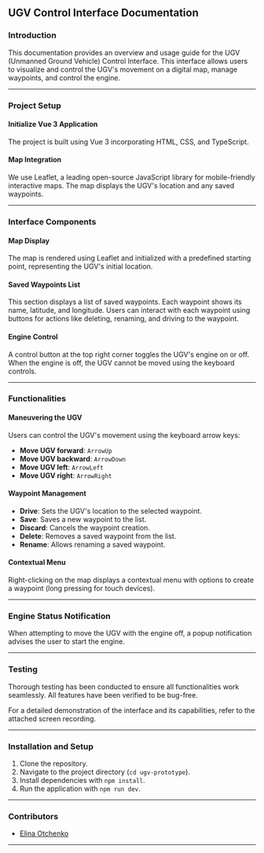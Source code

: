 ## UGV Control Interface Documentation

### **Introduction**

This documentation provides an overview and usage guide for the UGV (Unmanned Ground Vehicle) Control Interface. This interface allows users to visualize and control the UGV's movement on a digital map, manage waypoints, and control the engine.

---

### **Project Setup**

#### **Initialize Vue 3 Application**

The project is built using Vue 3 incorporating HTML, CSS, and TypeScript.

#### **Map Integration**

We use Leaflet, a leading open-source JavaScript library for mobile-friendly interactive maps. The map displays the UGV's location and any saved waypoints.

---

### **Interface Components**

#### **Map Display**

The map is rendered using Leaflet and initialized with a predefined starting point, representing the UGV's initial location.

#### **Saved Waypoints List**

This section displays a list of saved waypoints. Each waypoint shows its name, latitude, and longitude. Users can interact with each waypoint using buttons for actions like deleting, renaming, and driving to the waypoint.

#### **Engine Control**

A control button at the top right corner toggles the UGV's engine on or off. When the engine is off, the UGV cannot be moved using the keyboard controls.

---

### **Functionalities**

#### **Maneuvering the UGV**

Users can control the UGV's movement using the keyboard arrow keys:

- **Move UGV forward**: `ArrowUp`
- **Move UGV backward**: `ArrowDown`
- **Move UGV left**: `ArrowLeft`
- **Move UGV right**: `ArrowRight`

#### **Waypoint Management**

- **Drive**: Sets the UGV's location to the selected waypoint.
- **Save**: Saves a new waypoint to the list.
- **Discard**: Cancels the waypoint creation.
- **Delete**: Removes a saved waypoint from the list.
- **Rename**: Allows renaming a saved waypoint.

#### **Contextual Menu**

Right-clicking on the map displays a contextual menu with options to create a waypoint (long pressing for touch devices).

---

### **Engine Status Notification**

When attempting to move the UGV with the engine off, a popup notification advises the user to start the engine.

---

### **Testing**

Thorough testing has been conducted to ensure all functionalities work seamlessly. All features have been verified to be bug-free.

For a detailed demonstration of the interface and its capabilities, refer to the attached screen recording.

---

### **Installation and Setup**

1. Clone the repository.
2. Navigate to the project directory (`cd ugv-prototype`).
3. Install dependencies with `npm install`.
4. Run the application with `npm run dev`.

---


### **Contributors**

- [Elina Otchenko](https://github.com/ell0tchenko)


---

